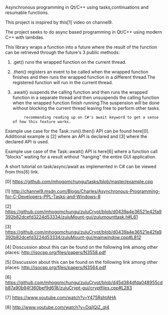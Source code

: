 

Asynchronous programming in Qt/C++ using tasks,continuations and resumable functions.

This project is inspired by this[1] video on channel9.

The project seeks to do async based programming in Qt/C++ using modern C++ with lambdas.

This library wraps a function into a future where the result of the function
can be retrieved through the future's 3 public methods:

1. .get()  runs the wrapped function on the current thread.

2. .then() registers an event to be called when the wrapped function finishes
           and then runs the wrapped function in a different thread.The registered function
           will run in the current thread.

3. .await() suspends the calling function and then runs the wrapped function
            in a separate thread and then unsuspends the calling function when
            the wrapped function finish running.The suspension will be done
            without blocking the current thread leaving free to perform other tasks.

            recommending reading up on C#'s await keyword to get a sense of how this feature works.

Example use case for the Task::run().then() API can be found here[0]. Additional example is [2] where an API is
declared and [3] where the declared API is used.

Example use case of the Task::await() API is here[6] where a function call "blocks" waiting for a result without "hanging" the entire GUI application.

A short tutorial on task/async/await as implemented in C# can be viewed from this[8] link.

[0] https://github.com/mhogomchungu/tasks/blob/master/example.cpp

[1] http://channel9.msdn.com/Blogs/Charles/Asynchronous-Programming-for-C-Developers-PPL-Tasks-and-Windows-8

[2] https://github.com/mhogomchungu/zuluCrypt/blob/d0439a4e36521e42fa9392b82dcefd3224d53334/zuluMount-gui/zulumounttask.h#L61

[3] https://github.com/mhogomchungu/zuluCrypt/blob/d0439a4e36521e42fa9392b82dcefd3224d53334/zuluMount-gui/mainwindow.cpp#L812

[4] Disscussion about this can be found on the following link among other places: http://isocpp.org/files/papers/N3558.pdf

[5] Disscussion about this can be found on the following link among other places: http://isocpp.org/files/papers/N3564.pdf

[6] https://github.com/mhogomchungu/zuluCrypt/blob/d45d384dfda048955cdb87a90b94f360bef9d618/zuluCrypt-gui/cryptfiles.cpp#L283

[7] https://www.youtube.com/watch?v=Y475RshtAHA

[8] http://www.youtube.com/watch?v=DqjIQiZ_ql4
